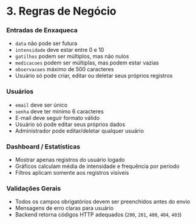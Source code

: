 # 3. Regras de Negócio


### Entradas de Enxaqueca

* `data` não pode ser futura
* `intensidade` deve estar entre 0 e 10
* `gatilhos` podem ser múltiplos, mas não nulos
* `medicacoes` podem ser múltiplas, mas podem estar vazias
* `observacoes` máximo de 500 caracteres
* Usuário só pode criar, editar ou deletar seus próprios registros

### Usuários

* `email` deve ser único
* `senha` deve ter mínimo 6 caracteres
* E-mail deve seguir formato válido
* Usuário só pode editar seus próprios dados
* Administrador pode editar/deletar qualquer usuário

### Dashboard / Estatísticas

* Mostrar apenas registros do usuário logado
* Gráficos calculam média de intensidade e frequência por período
* Filtros aplicam somente aos registros visíveis

### Validações Gerais

* Todos os campos obrigatórios devem ser preenchidos antes do envio
* Mensagens de erro claras para usuário
* Backend retorna códigos HTTP adequados (`200`, `201`, `400`, `404`, `403`)

